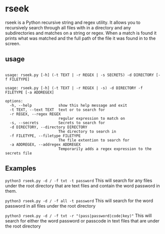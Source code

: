 # rseek

rseek is a Python recursive string and regex utility. It allows you to recursively search through all files with in a directory and any subdirectories and matches on a string or regex. When a match is found it prints what was matched and the full path of the file it was found in to the screen.

## usage

~~~

usage: rseek.py [-h] (-t TEXT | -r REGEX | -s SECRETS) -d DIRECTORY [-f FILETYPE]

usage: rseek.py [-h] (-t TEXT | -r REGEX | -s) -d DIRECTORY -f FILETYPE [-a ADDREGEX]

options:
  -h, --help            show this help message and exit
  -t TEXT, --text TEXT  text or to search for
  -r REGEX, --regex REGEX
                        regular expression to match on
  -s, --secrets         Secrets to search for
  -d DIRECTORY, --directory DIRECTORY
                        The directory to search in
  -f FILETYPE, --filetype FILETYPE
                        The file extention to search for
  -a ADDREGEX, --addregex ADDREGEX
                        Temporarily adds a regex expression to the secrets file
~~~

      
## Examples

`python3 rseek.py -d / -f txt -t password`
This will search for any files under the root directory that are text files and contain the word password in them.

`python3 rseek.py -d / -f all -t password`
This will search for the word password in all files under the root directory

`python3 rseek.py -d / -f txt -r "(pass|password|code|key)"`
This will search for either the word password or passcode in text files that are under the root directory
